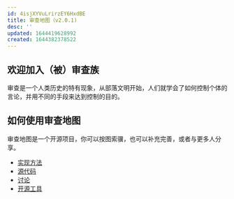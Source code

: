 ```yaml
---
id: 4isjXYVuLrirzEY6HxdBE
title: 审查地图（v2.0.1)
desc: ''
updated: 1644419628992
created: 1644382378522
---
```

## 欢迎加入（被）审查族

审查是一个人类历史的特有现象，从部落文明开始，人们就学会了如何控制个体的言论，并用不同的手段来达到控制的目的。


## 如何使用审查地图

审查地图是一个开源项目，你可以按图索骥，也可以补充完善，或者与更多人分享。

- [实现方法](https://link.dendron.so/6b25)
- [源代码](https://link.dendron.so/6b24)
- [讨论](https://link.dendron.so/6b23)
- [开源工具](https://wiki.dendron.so/)
